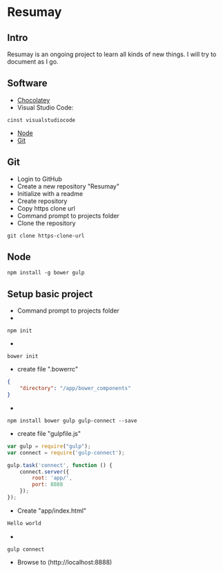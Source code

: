 # Resumay

## Intro
Resumay is an ongoing project to learn all kinds of new things.
I will try to document as I go.

## Software
- [Chocolatey](https://chocolatey.org/)
- Visual Studio Code: 
```shell
cinst visualstudiocode 
```
- [Node](https://nodejs.org)
- [Git](https://git.scm.com)

## Git
- Login to GitHub
- Create a new repository "Resumay"
- Initialize with a readme
- Create repository
- Copy https clone url
- Command prompt to projects folder
- Clone the repository
```shell
git clone https-clone-url
```

## Node
```shell
npm install -g bower gulp
```

## Setup basic project
- Command prompt to projects folder
- 
```shell
npm init
```
- 
```shell
bower init
```
- create file ".bowerrc"
```json
{
	"directory": "/app/bower_components"
}
```
- 
```shell
npm install bower gulp gulp-connect --save
```
- create file "gulpfile.js"

```javascript
var gulp = require("gulp");
var connect = require('gulp-connect');

gulp.task('connect', function () {
	connect.server({
		root: 'app/',
		port: 8888
	});
});

```
- Create "app/index.html"
```html
Hello world
```
- 
```shell
gulp connect
```
- Browse to (http://localhost:8888)
